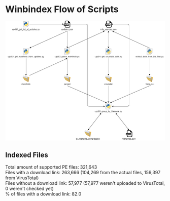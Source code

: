 # Winbindex Flow of Scripts

![winbindex-scripts-flow.png](winbindex-scripts-flow.png)

## Indexed Files

<!--FileStats-->
Total amount of supported PE files: 321,643  
Files with a download link: 263,666 (104,269 from the actual files, 159,397 from VirusTotal)  
Files without a download link: 57,977 (57,977 weren't uploaded to VirusTotal, 0 weren't checked yet)  
% of files with a download link: 82.0  
<!--/FileStats-->
